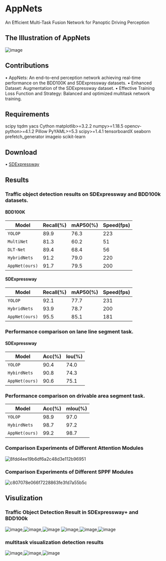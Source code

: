# AppNets
An Efficient Multi-Task Fusion Network for Panoptic Driving Perception 

## The Illustration of AppNets
![image](https://github.com/user-attachments/assets/5e65acd1-bd23-4af4-b248-1cc98ba3714e)


## Contributions
•	AppNets: An end-to-end perception network achieving real-time performance on the BDD100K and SDExpressway datasets.
•	Enhanced Dataset: Augmentation of the SDExpressway dataset.
•	Effective Training Loss Function and Strategy: Balanced and optimized multitask network training.

## Requirements
scipy
tqdm
yacs
Cython
matplotlib>=3.2.2
numpy>=1.18.5
opencv-python>=4.1.2
Pillow
PyYAML>=5.3
scipy>=1.4.1
tensorboardX
seaborn
prefetch_generator
imageio
scikit-learn

## Download
•	[SDExpressway](https://pan.baidu.com/s/1opk9K0P--n7YhQOKASMzgA?pwd=dvh7 )
## Results
### Traffic object detection results on SDExpressway and BDD100k datasets.
#### BDD100K
|Model          | Recall(%) | mAP50(%) | Speed(fps) |
| ------------- | --------- | -------- | ---------- |
| `YOLOP`       | 89.9      |76.3     | 223        |
| `MultiNet`      | 81.3      | 60.2     | 51     |
| `DLT-Net`     | 89.4     | 68.4       |56|  
| `HybridNets`      |91.2      | 79.0    | 220      |
| `AppNet(ours)`  | 91.7     | 79.5     | 200        
#### SDExpressway
|Model          | Recall(%) | mAP50(%) | Speed(fps) |
| ------------- | --------- | -------- | ---------- |
| `YOLOP`       | 92.1      |77.7     | 231        |
| `HybridNets`      |93.9      | 78.7    | 200      |
| `AppNet(ours)`  | 95.5     | 85.1     | 181        |
### Performance comparison on lane line segment task.
#### SDExpressway
|Model          | Acc(%) | Iou(%) | 
| ------------- | --------- | -------- | 
| `YOLOP`       | 90.4      |74.0     |
| `HybirdNets`       | 90.8     |74.3     |
| `AppNet(ours)`  | 90.6    | 75.1     |
### Performance comparison on drivable area segment task.
|Model          | Acc(%) | mIou(%) | 
| ------------- | --------- | -------- | 
| `YOLOP`       | 98.9      |97.0     |
| `HybirdNets`       | 98.7     |97.2|
| `AppNet(ours)`  | 99.2    | 98.7    |
### Comparison Experiments of Different Attention Modules
![8fdd4ee19b6df6a2c48d3e112b96951](https://github.com/user-attachments/assets/977ee82f-4a9f-4a06-a78c-4dbbddee5627)
### Comparison Experiments of Different SPPF Modules
![c807078e066f7228863fe3fd7a55b5c](https://github.com/user-attachments/assets/bee18f7f-fe53-4df4-83c0-bf89e797d65c)



## Visulization
### Traffic Object Detection Result in SDExpressway+ and BDD100k
![image](https://github.com/user-attachments/assets/af7a959f-aab9-46e3-9470-07ba07222c7f),![image](https://github.com/user-attachments/assets/0b074917-3aaa-4c32-a842-a01cc3a21845),![image](https://github.com/user-attachments/assets/85faeae3-9927-48a5-9266-cb2d5957aa8f)
![image](https://github.com/user-attachments/assets/1d35089c-5252-4786-819c-3966e90f4de7),![image](https://github.com/user-attachments/assets/817fb59f-d91d-42e3-86e1-b336677163ee),![image](https://github.com/user-attachments/assets/49130b86-259c-40c2-bdaf-39b9349b441a)

###  multitask visualization detection results
![image](https://github.com/user-attachments/assets/dc27f2e5-8942-48e3-852e-706636701c3e),![image](https://github.com/user-attachments/assets/fc99878c-a41e-41c4-aaf1-a230eaef8148),![image](https://github.com/user-attachments/assets/a717429f-fd0e-4174-819f-ea3a511cc8a9)







